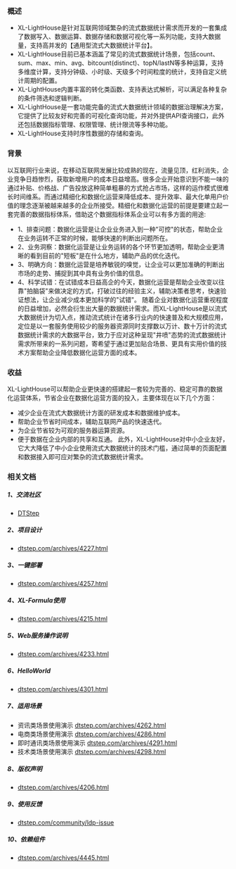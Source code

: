 ### 概述

* XL-LightHouse是针对互联网领域繁杂的流式数据统计需求而开发的一套集成了数据写入、数据运算、数据存储和数据可视化等一系列功能，支持大数据量，支持高并发的【通用型流式大数据统计平台】。
* XL-LightHouse目前已基本涵盖了常见的流式数据统计场景，包括count、sum、max、min、avg、bitcount(distinct)、topN/lastN等多种运算，支持多维度计算，支持分钟级、小时级、天级多个时间粒度的统计，支持自定义统计周期的配置。
* XL-LightHouse内置丰富的转化类函数、支持表达式解析，可以满足各种复杂的条件筛选和逻辑判断。
* XL-LightHouse是一套功能完备的流式大数据统计领域的数据治理解决方案，它提供了比较友好和完善的可视化查询功能，并对外提供API查询接口，此外还包括数据指标管理、权限管理、统计限流等多种功能。
* XL-LightHouse支持时序性数据的存储和查询。

### 背景

以互联网行业来说，在移动互联网发展比较成熟的现在，流量见顶，红利消失，企业竞争日趋惨烈，获取新增用户的成本日益增高。很多企业开始意识到不能一味的通过补贴、价格战、广告投放这种简单粗暴的方式抢占市场，这样的运作模式很难长时间维系。而通过精细化和数据化运营来降低成本、提升效率、最大化单用户价值的理念逐渐被越来越多的企业所接受。精细化和数据化运营的前提是要建立起一套完善的数据指标体系，借助这个数据指标体系企业可以有多方面的用途:
* 1、排查问题：数据化运营是让企业业务进入到一种"可控"的状态，帮助企业在业务运转不正常的时候，能够快速的判断出问题所在。
* 2、业务洞察：数据化运营是让业务运转的各个环节更加透明，帮助企业更清晰的看到目前的"短板"是在什么地方，辅助产品的优化迭代。
* 3、明确方向：数据化运营是培养敏锐的嗅觉，让企业可以更加准确的判断出市场的走势、捕捉到其中具有业务价值的信息。
* 4、科学试错：在试错成本日益高企的今天，数据化运营是帮助企业改变以往靠"拍脑袋"来做决定的方式，打破过往的经验主义，辅助决策者思考，快速验证想法，让企业减少成本更加科学的"试错"。
  随着企业对数据化运营重视程度的日益增加，必然会衍生出大量的数据统计需求。而XL-LightHouse是以流式大数据统计为切入点，推动流式统计在诸多行业内的快速普及和大规模应用，定位是以一套服务使用较少的服务器资源同时支撑数以万计、数十万计的流式数据统计需求的大数据平台，致力于应对这种呈现"井喷"态势的流式数据统计需求所带来的一系列问题，寄希望于通过更加贴合场景、更具有实用价值的技术方案帮助企业降低数据化运营方面的成本。

### 收益
XL-LightHouse可以帮助企业更快速的搭建起一套较为完善的、稳定可靠的数据化运营体系，节省企业在数据化运营方面的投入，主要体现在以下几个方面：
* 减少企业在流式大数据统计方面的研发成本和数据维护成本。
* 帮助企业节省时间成本，辅助互联网产品的快速迭代。
* 为企业节省较为可观的服务器运算资源。
* 便于数据在企业内部的共享和互通。
  此外，XL-LightHouse对中小企业友好，它大大降低了中小企业使用流式大数据统计的技术门槛，通过简单的页面配置和数据接入即可应对繁杂的流式数据统计需求。


### 相关文档

##### 1、交流社区

- <a href="https://dtstep.com" target="_blank" rel="noopener">DTStep</a>

##### 2、项目设计

- <a href="https://dtstep.com/archives/4227.html" target="_blank" rel="noopener">dtstep.com/archives/4227.html</a>

##### 3、一键部署

- <a href="https://dtstep.com/archives/4257.html" target="_blank" rel="noopener">dtstep.com/archives/4257.html</a>

##### 4、XL-Formula使用

- <a href="https://dtstep.com/archives/4215.html" target="_blank" rel="noopener">dtstep.com/archives/4215.html</a>

##### 5、Web服务操作说明

- <a href="https://dtstep.com/archives/4233.html" target="_blank" rel="noopener">dtstep.com/archives/4233.html</a>

##### 6、HelloWorld

- <a href="https://dtstep.com/archives/4301.html" target="_blank" rel="noopener">dtstep.com/archives/4301.html</a>

##### 7、适用场景

- 资讯类场景使用演示 <a href="https://dtstep.com/archives/4262.html" target="_blank" rel="noopener">dtstep.com/archives/4262.html</a>
- 电商类场景使用演示 <a href="https://dtstep.com/archives/4286.html" target="_blank" rel="noopener">dtstep.com/archives/4286.html</a>
- 即时通讯类场景使用演示 <a href="https://dtstep.com/archives/4291.html" target="_blank" rel="noopener">dtstep.com/archives/4291.html</a>
- 技术类场景使用演示  <a href="https://dtstep.com/archives/4298.html" target="_blank" rel="noopener">dtstep.com/archives/4298.html</a>

##### 8、版权声明

- <a href="https://dtstep.com/archives/4206.html" target="_blank" rel="noopener">dtstep.com/archives/4206.html</a>

##### 9、使用反馈

- <a href="https://dtstep.com/community/ldp-issue" target="_blank" rel="noopener">dtstep.com/community/ldp-issue</a>

##### 10、依赖组件
- <a href="https://dtstep.com/archives/4445.html" target="_blank" rel="noopener">dtstep.com/archives/4445.html</a>
